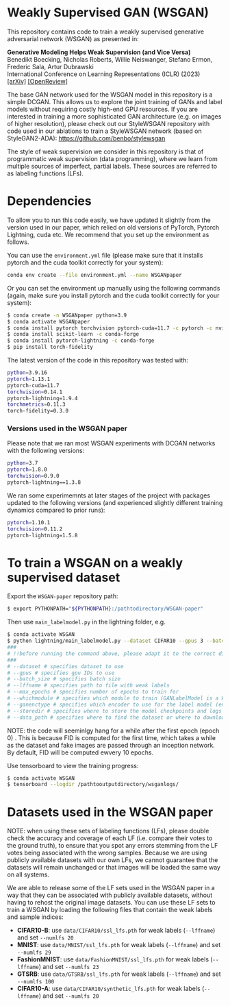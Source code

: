 # Weakly Supervised GAN (WSGAN)
This repository contains code to train a weakly supervised generative adversarial network (WSGAN) as presented in: 

**Generative Modeling Helps Weak Supervision (and Vice Versa)**<br>
Benedikt Boecking, Nicholas Roberts, Willie Neiswanger, Stefano Ermon, Frederic Sala, Artur Dubrawski<br>
International Conference on Learning Representations (ICLR) (2023)<br>
<a class="" href="https://arxiv.org/abs/2203.12023">[arXiv]</a> <a class="" href="https://openreview.net/forum?id=3OaBBATwsvP">[OpenReview]</a>

The base GAN network used for the WSGAN model in this repository is a simple DCGAN. This allows us to explore the joint training of GANs and label models without requiring costly high-end GPU resources. If you are interested in training a more sophisticated GAN architecture  (e.g. on images of higher resolution), please check out our StyleWSGAN repository with code used in our ablations to train a StyleWSGAN network (based on StyleGAN2-ADA): https://github.com/benbo/stylewsgan 

The style of weak supervision we consider in this repository is that of programmatic weak supervision (data programming), where we learn from multiple sources of imperfect, partial labels. These sources are referred to as labeling functions (LFs). 

# Dependencies
To allow you to run this code easily, we have updated it slightly from the version used in our paper, which relied on old versions of PyTorch, Pytorch Lightning, cuda etc. We recommend that you set up the environment as follows.

You can use the `environment.yml` file (please make sure that it installs pytorch and the cuda toolkit correctly for your system):
```bash
conda env create --file environment.yml --name WSGANpaper
```
Or you can set the environment up manually using the following commands (again, make sure you install pytorch and the cuda toolkit correctly for your system):
```bash
$ conda create -n WSGANpaper python=3.9
$ conda activate WSGANpaper
$ conda install pytorch torchvision pytorch-cuda=11.7 -c pytorch -c nvidia
$ conda install scikit-learn -c conda-forge 
$ conda install pytorch-lightning -c conda-forge
$ pip install torch-fidelity
```

The latest version of the code in this repository was tested with:
```bash
python=3.9.16
pytorch=1.13.1
pytorch-cuda=11.7
torchvision=0.14.1
pytorch-lightning=1.9.4
torchmetrics=0.11.3
torch-fidelity=0.3.0
```


### Versions used in the WSGAN paper
Please note that we ran most WSGAN experiments with DCGAN networks with the following versions: 
```bash
python=3.7
pytorch=1.8.0
torchvision=0.9.0
pytorch-lightning==1.3.8
```
We ran some experimemnts at later stages of the project with packages updated to the following versions (and experienced slightly different training dynamics compared to prior runs): 
```bash
pytorch=1.10.1
torchvision=0.11.2
pytorch-lightning=1.5.8
```

# To train a WSGAN on a weakly supervised dataset 
Export the `WSGAN-paper` repository path:
```bash
$ export PYTHONPATH="${PYTHONPATH}:/pathtodirectory/WSGAN-paper"
```

Then use `main_labelmodel.py` in the lightning folder, e.g.

```bash
$ conda activate WSGAN
$ python lightning/main_labelmodel.py --dataset CIFAR10 --gpus 3 --batch_size 16 --lffname /pathtodirectory/WSGAN-paper/data/CIFAR10/fixed_LFs.pth --max_epochs 150 --whichmodule GANLabelModel --ganenctype encoderX --storedir /outputs/ --data_path /pathtodownloaddirectory/
###
# !!before running the command above, please adapt it to the correct directories on your system!!
###
# --dataset # specifies dataset to use
# --gpus # specifies gpu IDs to use
# --batch_size # specifies batch size
# --lffname # specifies path to file with weak labels
# --max_epochs # specifies number of epochs to train for
# --whichmodule # specifies which module to train (GANLabelModel is a WSGAN, but you can also train an InfoGAN)
# --ganenctype # specifies which encoder to use for the label model (encoderX is recommended)
# --storedir # specifies where to store the model checkpoints and logs
# --data_path # specifies where to find the dataset or where to download it to
```

NOTE: the code will seeminlgy hang for a while after the first epoch (epoch 0) . This is because FID is computed for the first time, which takes a while as the dataset and fake images are passed through an inception network. By default, FID will be computed ewvery 10 epochs. 

Use tensorboard to view the training progress:
```bash
$ conda activate WSGAN
$ tensorboard --logdir /pathtooutputdirectory/wsganlogs/
```


# Datasets used in the WSGAN paper
NOTE: when using these sets of labeling functions (LFs), please double check the accuracy and coverage of each LF (i.e. compare their votes to the ground truth), to ensure that you spot any errors stemming from the LF votes being associated with the wrong samples. Because we are using publicly available datasets with our own LFs, we cannot guarantee that the datasets will remain unchanged or that images will be loaded the same way on all systems.

We are able to release some of the LF sets used in the WSGAN paper in a way that they can be associated with publicly available datasets, without having to rehost the original image datasets. You can use these LF sets to train a WSGAN by loading the following files that contain the weak labels and sample indices:
- **CIFAR10-B**: use ``data/CIFAR10/ssl_lfs.pth`` for weak labels (``--lffname``) and set ``--numlfs 20``
- **MNIST**: use ``data/MNIST/ssl_lfs.pth`` for weak labels (``--lffname``) and set ``--numlfs 29``
- **FashionMNIST**: use ``data/FashionMNIST/ssl_lfs.pth`` for weak labels (``--lffname``) and set ``--numlfs 23``
- **GTSRB**: use ``data/GTSRB/ssl_lfs.pth`` for weak labels (``--lffname``) and set ``--numlfs 100``
- **CIFAR10-A**: use ``data/CIFAR10/synthetic_lfs.pth`` for weak labels (``--lffname``) and set ``--numlfs 20``

